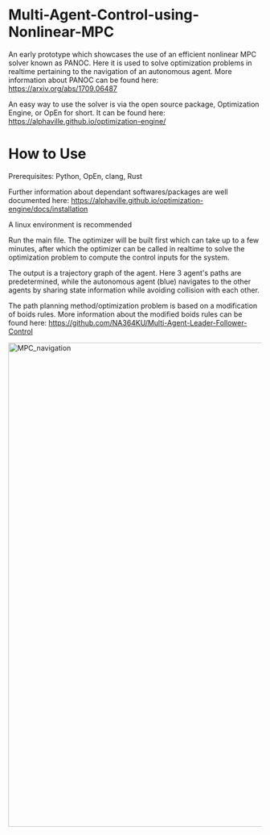 # Multi-Agent-Control-using-Nonlinear-MPC
An early prototype which showcases the use of an efficient nonlinear MPC solver known as PANOC. Here it is used to solve optimization problems in realtime pertaining to the navigation of an autonomous agent. More information about PANOC can be found here: https://arxiv.org/abs/1709.06487

An easy way to use the solver is via the open source package, Optimization Engine, or OpEn for short. It can be found here: https://alphaville.github.io/optimization-engine/

# How to Use
Prerequisites:  Python, OpEn, clang, Rust

Further information about dependant softwares/packages are well documented here: https://alphaville.github.io/optimization-engine/docs/installation

A linux environment is recommended  

Run the main file. The optimizer will be built first which can take up to a few minutes, after which the optimizer can be called in realtime to solve the optimization problem to compute the control inputs for the system. 

The output is a trajectory graph of the agent. Here 3 agent's paths are predetermined, while the autonomous agent (blue) navigates to the other agents by sharing state information while avoiding collision with each other. 

The path planning method/optimization problem is based on a modification of boids rules. More information about the modified boids rules can be found here: https://github.com/NA364KU/Multi-Agent-Leader-Follower-Control

<img width="961" alt="MPC_navigation" src="https://user-images.githubusercontent.com/95622570/163326251-b0fbf96d-81ee-4f95-8026-e38980bfb472.png">
